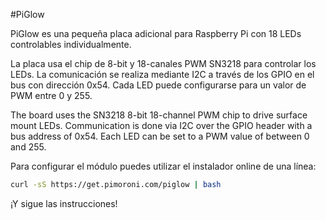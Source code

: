 <!--
---
name: PiGlow
class: board
type: led
formfactor: Otro
manufacturer: Pimoroni
description: Simply 18 LEDs in a spiral pattern controllable in Python
url: http://shop.pimoroni.com/products/piglow
github: https://github.com/pimoroni/piglow
buy: http://shop.pimoroni.com/products/piglow
image: 'piglow.png'
pincount: 26
eeprom: no
power:
  '1':
  '2':
  '17':
ground:
  '14':
pin:
  '3':
    mode: i2c
  '5':
    mode: i2c
-->
#PiGlow

PiGlow es una pequeña placa adicional para Raspberry Pi con 18 LEDs controlables individualmente.

La placa usa el chip de 8-bit y 18-canales PWM SN3218 para controlar los LEDs. La comunicación se realiza mediante I2C a través de los GPIO en el bus con dirección 0x54. Cada LED puede configurarse para un valor de PWM entre 0 y 255.

The board uses the SN3218 8-bit 18-channel PWM chip to drive surface mount LEDs. Communication is done via I2C over the GPIO header with a bus address of 0x54. Each LED can be set to a PWM value of between 0 and 255.

Para configurar el módulo  puedes utilizar el instalador online de una línea:

```bash
curl -sS https://get.pimoroni.com/piglow | bash
```

¡Y sigue las instrucciones!
